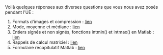 Voilà quelques réponses aux diverses questions que vous nous avez posés pendant l'UE : 

1. Formats d'images et compression : [lien](https://github.com/jfattaccioli/Teachings/blob/master/MU4CI302/FAQ/FormatsDImages.md)
2. Mode, moyenne et médiane : [lien](https://github.com/jfattaccioli/Teachings/blob/master/MU4CI302/FAQ/mode_mediane_moyenne.md)
3. Entiers signés et non signés, fonctions intmin() et intmax() en Matlab : [lien](https://github.com/jfattaccioli/Teachings/blob/master/MU4CI302/FAQ/EntierSignesEtNonSignes.md)
4. Rappels de calcul matriciel : [lien](https://github.com/jfattaccioli/Teachings/blob/master/MU4CI302/FAQ/RappelsCalculMatriciel.md)
5. Formulaire récapitulatif Matlab : [lien](https://github.com/jfattaccioli/Teachings/blob/master/MU4CI302/FAQ/FormulaireMatlab.md)
